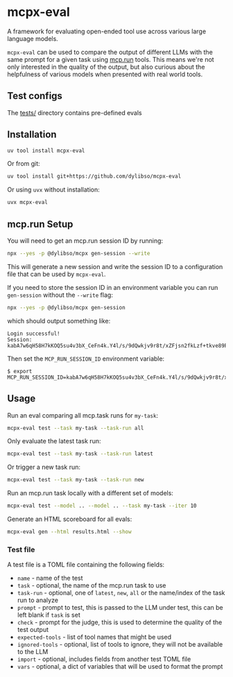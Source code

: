 # mcpx-eval

A framework for evaluating open-ended tool use across various large language models.

`mcpx-eval` can be used to compare the output of different LLMs with the same prompt for a given task using [mcp.run](https://www.mcp.run) tools.
This means we're not only interested in the quality of the output, but also curious about the helpfulness of various models
when presented with real world tools.

## Test configs

The [tests/](https://github.com/dylibso/mcpx-eval/tree/main/tests) directory contains pre-defined evals

## Installation


```bash
uv tool install mcpx-eval
```

Or from git:

```bash
uv tool install git+https://github.com/dylibso/mcpx-eval
```

Or using `uvx` without installation:

```bash
uvx mcpx-eval
```

## mcp.run Setup

You will need to get an mcp.run session ID by running:

```bash
npx --yes -p @dylibso/mcpx gen-session --write
```

This will generate a new session and write the session ID to a configuration file that can be used
by `mcpx-eval`.
 
If you need to store the session ID in  an environment variable you can run `gen-session`
without the `--write` flag:

```bash
npx --yes -p @dylibso/mcpx gen-session
```

which should output something like:

```
Login successful!
Session: kabA7w6qH58H7kKOQ5su4v3bX_CeFn4k.Y4l/s/9dQwkjv9r8t/xZFjsn2fkLzf+tkve89P1vKhQ
```

Then set the `MCP_RUN_SESSION_ID` environment variable:

```
$ export MCP_RUN_SESSION_ID=kabA7w6qH58H7kKOQ5su4v3bX_CeFn4k.Y4l/s/9dQwkjv9r8t/xZFjsn2fkLzf+tkve89P1vKhQ
```

## Usage

Run an eval comparing all mcp.task runs for `my-task`:

```bash
mcpx-eval test --task my-task --task-run all
```

Only evaluate the latest task run:

```bash
mcpx-eval test --task my-task --task-run latest
```

Or trigger a new task run:

```bash
mcpx-eval test --task my-task --task-run new
```

Run an mcp.run task locally with a different set of models:

```bash
mcpx-eval test --model .. --model .. --task my-task --iter 10
```

Generate an HTML scoreboard for all evals:

```bash
mcpx-eval gen --html results.html --show
```

### Test file

A test file is a TOML file containing the following fields:

- `name` - name of the test
- `task` - optional, the name of the mcp.run task to use
- `task-run` - optional, one of `latest`, `new`, `all` or the name/index of the task run to analyze
- `prompt` - prompt to test, this is passed to the LLM under test, this can be left blank if `task` is set
- `check` - prompt for the judge, this is used to determine the quality of the test output 
- `expected-tools` - list of tool names that might be used
- `ignored-tools` - optional, list of tools to ignore, they will not be available to the LLM
- `import` - optional, includes fields from another test TOML file
- `vars` - optional, a dict of variables that will be used to format the prompt
